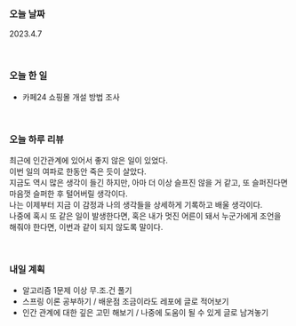 ### 오늘 날짜
2023.4.7

<br/>

### 오늘 한 일
* 카페24 쇼핑몰 개설 방법 조사

<br/>

### 오늘 하루 리뷰
최근에 인간관계에 있어서 좋지 않은 일이 있었다.  
이번 일의 여파로 한동안 죽은 듯이 살았다.  
지금도 역시 많은 생각이 들긴 하지만, 아마 더 이상 슬프진 않을 거 같고, 또 슬퍼진다면 마음껏 슬퍼한 후 털어버릴 생각이다.  
나는 이제부터 지금 이 감정과 나의 생각들을 상세하게 기록하고 배울 생각이다.  
나중에 혹시 또 같은 일이 발생한다면, 혹은 내가 멋진 어른이 돼서 누군가에게 조언을 해줘야 한다면, 이번과 같이 되지 않도록 말이다.

<br/>

### 내일 계획
* 알고리즘 1문제 이상 무.조.건 풀기
* 스프링 이론 공부하기 / 배운점 조금이라도 레포에 글로 적어보기
* 인간 관계에 대한 깊은 고민 해보기 / 나중에 도움이 될 수 있게 글로 남겨놓기
